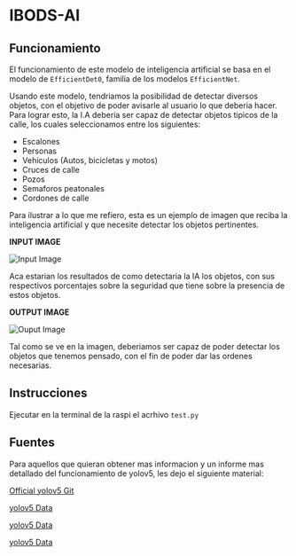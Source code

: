 # IBODS-AI

## Funcionamiento

El funcionamiento de este modelo de inteligencia artificial se basa en el modelo de `EfficientDet0`, familia de los modelos `EfficientNet`. 

Usando este modelo, tendriamos la posibilidad de detectar diversos objetos, con el objetivo de poder avisarle al usuario lo que deberia hacer. Para lograr esto, la I.A deberia ser capaz de detectar objetos tipicos de la calle, los cuales seleccionamos entre los siguientes:

- Escalones
- Personas
- Vehículos (Autos, bicicletas y motos)
- Cruces de calle
- Pozos
- Semaforos peatonales
- Cordones de calle

Para ilustrar a lo que me refiero, esta es un ejemplo de imagen que reciba la inteligencia artificial y que necesite detectar los objetos pertinentes.

**INPUT IMAGE**

![Input Image](https://user-images.githubusercontent.com/101400526/195096876-939e9341-dd66-4a15-a491-e04f52f2259c.png)

Aca estarian los resultados de como detectaria la IA los objetos, con sus respectivos porcentajes sobre la seguridad que tiene sobre la presencia de estos objetos.

**OUTPUT IMAGE**

![Ouput Image](https://user-images.githubusercontent.com/101400526/195097920-12c099f8-63a3-47dc-b48c-3eacf4b9495b.png)

Tal como se ve en la imagen, deberiamos ser capaz de poder detectar los objetos que tenemos pensado, con el fin de poder dar las ordenes necesarias. 

## Instrucciones

Ejecutar en la terminal de la raspi el acrhivo `test.py`

## Fuentes

Para aquellos que quieran obtener mas informacion y un informe mas detallado del funcionamiento de yolov5, les dejo el siguiente material:

[Official yolov5 Git](https://github.com/ultralytics/yolov5)

[yolov5 Data](https://www.v7labs.com/blog/yolo-object-detection)

[yolov5 Data](https://www.section.io/engineering-education/introduction-to-yolo-algorithm-for-object-detection/)

[yolov5 Data](https://medium.com/analytics-vidhya/yolo-explained-5b6f4564f31)




